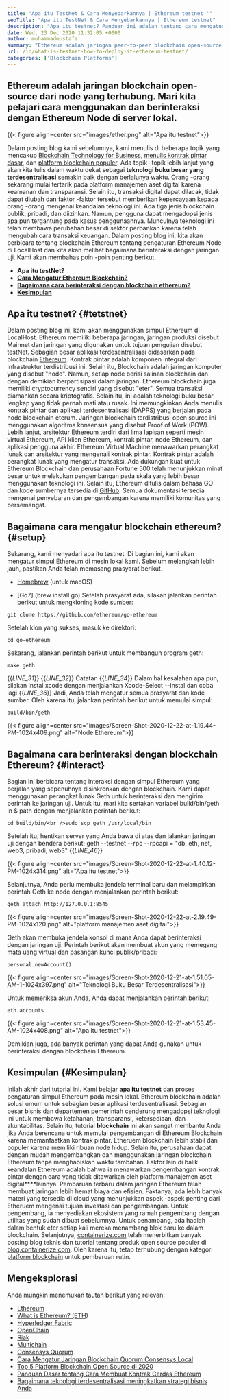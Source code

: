 ```yaml
---
title: "Apa itu TestNet & Cara Menyebarkannya | Ethereum testnet '" 
seoTitle: "Apa itu TestNet & Cara Menyebarkannya | Ethereum testnet" 
description: "Apa itu testnet? Panduan ini adalah tentang cara mengatur simpul Ethereum di localhost. Blockchain adalah jaringan node yang mempertahankan riwayat semua transaksi." 
date: Wed, 23 Dec 2020 11:32:05 +0000
author: muhammadmustafa
summary: "Ethereum adalah jaringan peer-to-peer blockchain open-source dari node yang terhubung. Mari kita pelajari cara menggunakan dan berinteraksi dengan Ethereum Node di server lokal." 
url: /id/what-is-testnet-how-to-deploy-it-ethereum-testnet/
categories: ['Blockchain Platforms']
---
```


## Ethereum adalah jaringan blockchain open-source dari node yang terhubung. Mari kita pelajari cara menggunakan dan berinteraksi dengan Ethereum Node di server lokal.

{{< figure align=center src="images/ether.png" alt="Apa itu testnet">}}

Dalam posting blog kami sebelumnya, kami menulis di beberapa topik yang mencakup [Blockchain Technology for Business][1], [menulis kontrak pintar dasar][2], dan [platform blockchain populer][3]. Ada topik -topik lebih lanjut yang akan kita tulis dalam waktu dekat sebagai  **teknologi buku besar yang terdesentralisasi**  semakin baik dengan berlalunya waktu. Orang -orang sekarang mulai tertarik pada platform manajemen aset digital karena keamanan dan transparansi. Selain itu, transaksi digital dapat dilacak, tidak dapat diubah dan faktor -faktor tersebut memberikan kepercayaan kepada orang -orang mengenai keandalan teknologi ini. Ada tiga jenis blockchain publik, pribadi, dan diizinkan. Namun, pengguna dapat mengadopsi jenis apa pun tergantung pada kasus penggunaannya.
Munculnya teknologi ini telah membawa perubahan besar di sektor perbankan karena telah mengubah cara transaksi keuangan. Dalam posting blog ini, kita akan berbicara tentang blockchain Ethereum tentang pengaturan Ethereum Node di LocalHost dan kita akan melihat bagaimana berinteraksi dengan jaringan uji. Kami akan membahas poin -poin penting berikut.
*  **Apa itu testNet?**  
*  **[Cara Mengatur Ethereum Blockchain?][4]**  
*  **[Bagaimana cara berinteraksi dengan blockchain ethereum?][5]**  
*  **[Kesimpulan][6]**  

## Apa itu testnet? {#tetstnet}

Dalam posting blog ini, kami akan menggunakan simpul Ethereum di LocalHost. Ethereum memiliki beberapa jaringan, jaringan produksi disebut Mainnet dan jaringan yang digunakan untuk tujuan pengujian disebut testNet. Sebagian besar aplikasi terdesentralisasi didasarkan pada blockchain [Ethereum][7]. Kontrak pintar adalah komponen integral dari infrastruktur terdistribusi ini. Selain itu, Blockchain adalah jaringan komputer yang disebut "node". Namun, setiap node berisi salinan blockchain dan dengan demikian berpartisipasi dalam jaringan. Ethereum blockchain juga memiliki cryptocurrency sendiri yang disebut "eter". Semua transaksi diamankan secara kriptografis. Selain itu, ini adalah teknologi buku besar lengkap yang tidak pernah mati atau rusak. Ini memungkinkan Anda menulis kontrak pintar dan aplikasi terdesentralisasi (DAPPS) yang berjalan pada node blockchain eterum.
Jaringan blockchain terdistribusi open source ini menggunakan algoritma konsensus yang disebut Proof of Work (POW). Lebih lanjut, arsitektur Ethereum terdiri dari lima lapisan seperti mesin virtual Ethereum, API klien Ethereum, kontrak pintar, node Ethereum, dan aplikasi pengguna akhir. Ethereum Virtual Machine menawarkan perangkat lunak dan arsitektur yang mengenali kontrak pintar. Kontrak pintar adalah perangkat lunak yang mengatur transaksi. Ada dukungan kuat untuk Ethereum Blockchain dan perusahaan Fortune 500 telah menunjukkan minat besar untuk melakukan pengembangan pada skala yang lebih besar menggunakan teknologi ini. Selain itu, Ethereum ditulis dalam bahasa GO dan kode sumbernya tersedia di [GitHub][8]. Semua dokumentasi tersedia mengenai penyebaran dan pengembangan karena memiliki komunitas yang bersemangat.

## Bagaimana cara mengatur blockchain ethereum? {#setup}

Sekarang, kami menyadari apa itu testnet. Di bagian ini, kami akan mengatur simpul Ethereum di mesin lokal kami. Sebelum melangkah lebih jauh, pastikan Anda telah memasang prasyarat berikut.
  * [Homebrew][9] (untuk macOS)

  * [Go7] (brew install go)
Setelah prasyarat ada, silakan jalankan perintah berikut untuk mengkloning kode sumber:
```
git clone https://github.com/ethereum/go-ethereum
```
Setelah klon yang sukses, masuk ke direktori:
```
cd go-ethereum
```
Sekarang, jalankan perintah berikut untuk membangun program geth:
```
make geth
```
{{_LINE_31_}}
{{_LINE_32_}}
    Catatan
{{_LINE_34_}}
  Dalam hal kesalahan apa pun, silakan instal xcode dengan menjalankan Xcode-Select --instal dan coba lagi
{{_LINE_36_}}
Jadi, Anda telah mengatur semua prasyarat dan kode sumber. Oleh karena itu, jalankan perintah berikut untuk memulai simpul:
```
build/bin/geth
```

{{< figure align=center src="images/Screen-Shot-2020-12-22-at-1.19.44-PM-1024x409.png" alt="Node Ethereum">}}


## Bagaimana cara berinteraksi dengan blockchain Ethereum? {#interact}

Bagian ini berbicara tentang interaksi dengan simpul Ethereum yang berjalan yang sepenuhnya disinkronkan dengan blockchain. Kami dapat menggunakan perangkat lunak Geth untuk berinteraksi dan mengirim perintah ke jaringan uji.
Untuk itu, mari kita sertakan variabel build/bin/geth in $ path dengan menjalankan perintah berikut:
```
cd build/bin/<br />sudo scp geth /usr/local/bin
```
Setelah itu, hentikan server yang Anda bawa di atas dan jalankan jaringan uji dengan bendera berikut:
geth --testnet --rpc --rpcapi = "db, eth, net, web3, pribadi, web3"
{{_LINE_46_}}

{{< figure align=center src="images/Screen-Shot-2020-12-22-at-1.40.12-PM-1024x314.png" alt="Apa itu testnet">}}

Selanjutnya, Anda perlu membuka jendela terminal baru dan melampirkan perintah Geth ke node dengan menjalankan perintah berikut:
```
geth attach http://127.0.0.1:8545
```

{{< figure align=center src="images/Screen-Shot-2020-12-22-at-2.19.49-PM-1024x120.png" alt="platform manajemen aset digital">}}

Geth akan membuka jendela konsol di mana Anda dapat berinteraksi dengan jaringan uji. Perintah berikut akan membuat akun yang memegang mata uang virtual dan pasangan kunci publik/pribadi:
```
personal.newAccount()
```

{{< figure align=center src="images/Screen-Shot-2020-12-21-at-1.51.05-AM-1-1024x397.png" alt="Teknologi Buku Besar Terdesentralisasi">}}

Untuk memeriksa akun Anda, Anda dapat menjalankan perintah berikut:
```
eth.accounts
```

{{< figure align=center src="images/Screen-Shot-2020-12-21-at-1.53.45-AM-1024x408.png" alt="Apa itu testnet">}}

Demikian juga, ada banyak perintah yang dapat Anda gunakan untuk berinteraksi dengan blockchain Ethereum.

## Kesimpulan {#Kesimpulan}

Inilah akhir dari tutorial ini. Kami belajar  **apa itu testnet** dan proses pengaturan simpul Ethereum pada mesin lokal. Ethereum blockchain adalah solusi umum untuk sebagian besar aplikasi terdesentralisasi. Sebagian besar bisnis dan departemen pemerintah cenderung mengadopsi teknologi ini untuk membawa ketahanan, transparansi, ketersediaan, dan akuntabilitas. Selain itu, tutorial **blockchain**  ini akan sangat membantu Anda jika Anda berencana untuk memulai pengembangan di Ethereum Blockchain karena memanfaatkan kontrak pintar. Etheruem blockchain lebih stabil dan populer karena memiliki ribuan node hidup. Selain itu, perusahaan dapat dengan mudah mengembangkan dan menggunakan jaringan blockchain Ethereum tanpa menghabiskan waktu tambahan. Faktor lain di balik keandalan Ethereum adalah bahwa ia menawarkan pengembangan kontrak pintar dengan cara yang tidak ditawarkan oleh platform manajemen aset digital****lainnya.
Pembaruan terbaru dalam jaringan Ethereum telah membuat jaringan lebih hemat biaya dan efisien. Faktanya, ada lebih banyak materi yang tersedia di cloud yang menunjukkan aspek -aspek penting dari Etheruem mengenai tujuan investasi dan pengembangan. Untuk pengembang, ia menyediakan ekosistem yang ramah pengembang dengan utilitas yang sudah dibuat sebelumnya. Untuk penambang, ada hadiah dalam bentuk eter setiap kali mereka menambang blok baru ke dalam blockchain. Selanjutnya, [containerize.com][10] telah menerbitkan banyak posting blog teknis dan tutorial tentang produk open source populer di [blog.containerize.com][11]. Oleh karena itu, tetap terhubung dengan kategori [platform blockchain][12] untuk pembaruan rutin.

## Mengeksplorasi
Anda mungkin menemukan tautan berikut yang relevan:
  * [Ethereum][7]
  * [What is Ethereum? (ETH)][20]
  * [Hyperledger Fabric][13]
  * [OpenChain][14]
  * [Riak][15]
  * [Multichain][16]
  * [Consensys Quorum][17]
  * [Cara Mengatur Jaringan Blockchain Quorum Consensys Local][18]
  * [Top 5 Platform Blockchain Open Source di 2020][3]
  * [Panduan Dasar tentang Cara Membuat Kontrak Cerdas Ethereum][2]
  * [Bagaimana teknologi terdesentralisasi meningkatkan strategi bisnis Anda][19]



 [1]: https://blog.containerize.com/2020/11/27/how-blockchain-technology-can-upgrade-your-business-strategy/
 [2]: https://blog.containerize.com/
 [3]: https://blog.containerize.com/blockchain-platforms/top-5-open-source-blockchain-platforms-in-2020/
 [4]: #setup
 [5]: #interact
 [6]: #Conclusion
 [7]: https://products.containerize.com/blockchain-platforms/ethereum
 [8]: https://github.com/ethereum/go-ethereum
 [9]: https://brew.sh/
 [10]: https://www.containerize.com/
 [11]: https://blog.containerize.com/
 [12]: https://products.containerize.com/blockchain-platforms/
 [13]: https://products.containerize.com/blockchain-platforms/hyperledger-fabric
 [14]: https://products.containerize.com/blockchain-platforms/openchain
 [15]: https://products.containerize.com/blockchain-platforms/ripple
 [16]: https://products.containerize.com/blockchain-platforms/multichain
 [17]: https://products.containerize.com/blockchain-platforms/consensys-quorum
 [18]: https://blog.containerize.com/blockchain-platforms/how-to-setup-consensys-quorum-blockchain-network-locally/
 [19]: https://blog.containerize.com/2020/11/27/how-decentralized-technology-upgrades-your-business-strategy/
 [20]: https://docs.koinize.com/cryptocurrencies/ethereum-eth/

